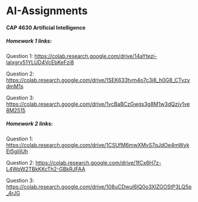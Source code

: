 # AI-Assignments
#### CAP 4630 Artificial Intelligence  

##### Homework 1 links:

Question 1:
https://colab.research.google.com/drive/14aYtezi-laIxgrv51YLUD4VcEbKeFzi8

Question 2:
https://colab.research.google.com/drive/1SEK633tvm4o7c3j8_h0G8_CTvzydmM1s

Question 3:
https://colab.research.google.com/drive/1ycBaBCzGwqs3g8M1w3dQzjy1ve8M2515

##### Homework 2 links:

Question 1:
https://colab.research.google.com/drive/1CSUfM6mwXMvS7qJdOe4mWykEt5gliIUh

Question 2:
https://colab.research.google.com/drive/1fCx6H7z-L4WpW2TBkKKcTh2-GBkRJFAA

Question 3:
https://colab.research.google.com/drive/108uCDwul6lQ0o3XlZGOStP3LQ5p_4rJG
